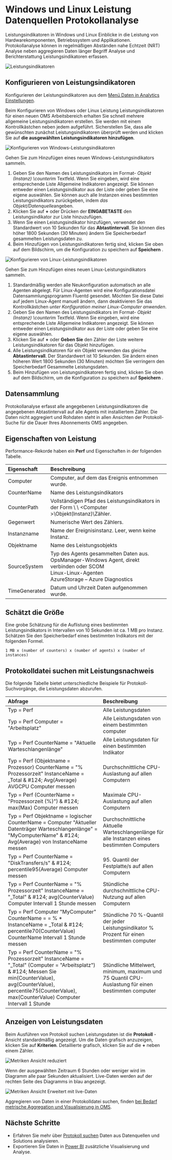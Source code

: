 <properties 
   pageTitle="Windows und Linux Leistungsindikatoren in Protokollanalyse | Microsoft Azure"
   description="Leistungsindikatoren werden durch Protokollanalyse zur Leistungsanalyse auf Windows- und Linux-Agents gesammelt.  Dieser Artikel beschreibt die Sammlung der Leistungsindikatoren für Windows konfigurieren und Linux-Agenten, Details der OMS-Repository und im Portal OMS Analyse gespeichert."
   services="log-analytics"
   documentationCenter=""
   authors="bwren"
   manager="jwhit"
   editor="tysonn" />
<tags 
   ms.service="log-analytics"
   ms.devlang="na"
   ms.topic="article"
   ms.tgt_pltfrm="na"
   ms.workload="infrastructure-services"
   ms.date="10/27/2016"
   ms.author="bwren" />

# <a name="windows-and-linux-performance-data-sources-in-log-analytics"></a>Windows und Linux Leistung Datenquellen Protokollanalyse 

Leistungsindikatoren in Windows und Linux Einblicke in die Leistung von Hardwarekomponenten, Betriebssystem und Applikationen.  Protokollanalyse können in regelmäßigen Abständen nahe Echtzeit (NRT) Analyse neben aggregieren Daten länger Begriff Analyse und Berichterstattung Leistungsindikatoren erfassen.

![Leistungsindikatoren](media/log-analytics-data-sources-performance-counters/overview.png)

## <a name="configuring-performance-counters"></a>Konfigurieren von Leistungsindikatoren

Konfigurieren der Leistungsindikatoren aus dem [Menü Daten in Analytics Einstellungen](log-analytics-data-sources.md#configuring-data-sources).

Beim Konfigurieren von Windows oder Linux Leistung Leistungsindikatoren für einen neuen OMS Arbeitsbereich erhalten Sie schnell mehrere allgemeine Leistungsindikatoren erstellen.  Sie werden mit einem Kontrollkästchen neben jedem aufgeführt.  Sicherstellen Sie, dass alle gewünschten zunächst Leistungsindikatoren überprüft werden und klicken Sie auf **die ausgewählten Leistungsindikatoren hinzufügen**.

![Konfigurieren von Windows-Leistungsindikatoren](media/log-analytics-data-sources-performance-counters/configure-windows.png)

Gehen Sie zum Hinzufügen eines neuen Windows-Leistungsindikators sammeln.

1. Geben Sie den Namen des Leistungsindikators im Format- *Objekt (Instanz) \counter*im Textfeld.  Wenn Sie eingeben, wird eine entsprechende Liste Allgemeine Indikatoren angezeigt.  Sie können entweder einen Leistungsindikator aus der Liste oder geben Sie eine eigene auswählen.  Sie können auch alle Instanzen eines bestimmten Leistungsindikators zurückgeben, indem *das Objekt/Datenquelle*angeben. 
2. Klicken Sie auf **+** oder Drücken der **EINGABETASTE** den Leistungsindikator zur Liste hinzuzufügen.
3. Wenn Sie einen Leistungsindikator hinzufügen, verwendet den Standardwert von 10 Sekunden für das **Abtastintervall**.  Sie können dies höher 1800 Sekunden (30 Minuten) ändern Sie Speicherbedarf gesammelten Leistungsdaten zu.
4. Beim Hinzufügen von Leistungsindikatoren fertig sind, klicken Sie oben auf dem Bildschirm, um die Konfiguration zu speichern auf **Speichern** .

![Konfigurieren von Linux-Leistungsindikatoren](media/log-analytics-data-sources-performance-counters/configure-linux.png)

Gehen Sie zum Hinzufügen eines neuen Linux-Leistungsindikators sammeln.

1. Standardmäßig werden alle Neukonfiguration automatisch an alle Agenten abgelegt.  Für Linux-Agenten wird eine Konfigurationsdatei Datensammlungsprogramm Fluentd gesendet.  Möchten Sie diese Datei auf jedem Linux-Agent manuell ändern, dann deaktivieren Sie das Kontrollkästchen *unter Konfiguration meiner Linux-Computer anwenden*.
2. Geben Sie den Namen des Leistungsindikators im Format- *Objekt (Instanz) \counter*im Textfeld.  Wenn Sie eingeben, wird eine entsprechende Liste Allgemeine Indikatoren angezeigt.  Sie können entweder einen Leistungsindikator aus der Liste oder geben Sie eine eigene auswählen.  
2. Klicken Sie auf **+** oder **Geben Sie** den Zähler der Liste weitere Leistungsindikatoren für das Objekt hinzufügen.
3. Alle Leistungsindikatoren für ein Objekt verwenden das gleiche **Abtastintervall**.  Der Standardwert ist 10 Sekunden.  Sie ändern einen höheren Wert 1800 Sekunden (30 Minuten) möchten Sie verringern den Speicherbedarf Gesammelte Leistungsdaten.
4. Beim Hinzufügen von Leistungsindikatoren fertig sind, klicken Sie oben auf dem Bildschirm, um die Konfiguration zu speichern auf **Speichern** .

## <a name="data-collection"></a>Datensammlung

Protokollanalyse erfasst alle angegebenen Leistungsindikatoren die angegebenen Abtastintervall auf alle Agents mit installiertem Zähler.  Die Daten nicht aggregiert und Rohdaten steht in allen Ansichten der Protokoll-Suche für die Dauer Ihres Abonnements OMS angegeben.


## <a name="performance-record-properties"></a>Eigenschaften von Leistung

Performance-Rekorde haben ein **Perf** und Eigenschaften in der folgenden Tabelle.

| Eigenschaft | Beschreibung |
|:--|:--|
| Computer         | Computer, auf dem das Ereignis entnommen wurde. |
| CounterName      | Name des Leistungsindikators |
| CounterPath      | Vollständigen Pfad des Leistungsindikators in der Form \\ \\ \<Computer >\\Objekt(Instanz)\\Zähler. |
| Gegenwert     | Numerische Wert des Zählers.  |
| Instanzname     | Name der Ereignisinstanz.  Leer, wenn keine Instanz. |
| Objektname       | Name des Leistungsobjekts |
| SourceSystem  | Typ des Agents gesammelten Daten aus. <br> OpsManager-Windows Agent, direkt verbinden oder SCOM <br> Linux-Linux-Agenten  <br> AzureStorage – Azure Diagnostics |
| TimeGenerated       | Datum und Uhrzeit Daten aufgenommen wurde. |


## <a name="sizing-estimates"></a>Schätzt die Größe

 Eine grobe Schätzung für die Auflistung eines bestimmten Leistungsindikators in Intervallen von 10 Sekunden ist ca. 1 MB pro Instanz.  Schätzen Sie den Speicherbedarf eines bestimmten Indikators mit der folgenden Formel.

    1 MB x (number of counters) x (number of agents) x (number of instances)

## <a name="log-searches-with-performance-records"></a>Protokolldatei suchen mit Leistungsnachweis

Die folgende Tabelle bietet unterschiedliche Beispiele für Protokoll-Suchvorgänge, die Leistungsdaten abzurufen.

| Abfrage | Beschreibung |
|:--|:--|
| Typ = Perf | Alle Leistungsdaten |
| Typ = Perf Computer = "Arbeitsplatz" | Alle Leistungsdaten von einem bestimmten computer |
| Typ = Perf CounterName = "Aktuelle Warteschlangenlänge" | Alle Leistungsdaten für einen bestimmten Indikator |
| Typ = Perf (Objektname = Prozessor) CounterName = "% Prozessorzeit" InstanceName = _Total & #124; Avg(Average) AVGCPU Computer messen | Durchschnittliche CPU-Auslastung auf allen Computern |
| Typ = Perf (CounterName = "Prozessorzeit (%)") & #124;  max(Max) Computer messen | Maximale CPU-Auslastung auf allen Computern |
| Typ = Perf Objektname = logischer CounterName = Computer "Aktueller Datenträger Warteschlangenlänge" = "MyComputerName" & #124; Avg(Average) von InstanceName messen | Durchschnittliche Aktuelle Warteschlangenlänge für alle Instanzen eines bestimmten Computers |
| Typ = Perf CounterName = "DiskTransfers/s" & #124; percentile95(Average) Computer messen | 95. Quantil der Festplatte/s auf allen Computern |
| Typ = Perf CounterName = "% Prozessorzeit" InstanceName = "_Total" & #124; avg(CounterValue) Computer Intervall 1 Stunde messen | Stündliche durchschnittliche CPU-Nutzung auf allen Computern |
| Typ = Perf Computer "MyComputer" CounterName = = % * InstanceName = _Total & #124; percentile70(CounterValue) CounterName Intervall 1 Stunde messen | Stündliche 70 %-Quantil der jeder Leistungsindikator % Prozent für einen bestimmten computer |
| Typ = Perf CounterName = "% Prozessorzeit" InstanceName = "_Total" (Computer = "Arbeitsplatz") & #124; Messen Sie min(CounterValue), avg(CounterValue), percentile75(CounterValue), max(CounterValue) Computer Intervall 1 Stunde | Stündliche Mittelwert, minimum, maximum und 75 Quantil CPU-Auslastung für einen bestimmten computer |

## <a name="viewing-performance-data"></a>Anzeigen von Leistungsdaten

Beim Ausführen von Protokoll suchen Leistungsdaten ist die **Protokoll** -Ansicht standardmäßig angezeigt.  Um die Daten grafisch anzuzeigen, klicken Sie auf **Kriterien**.  Detaillierte grafisch, klicken Sie auf die **+** neben einem Zähler.  

![Metriken Ansicht reduziert](media/log-analytics-data-sources-performance-counters/metricscollapsed.png)

Wenn der ausgewählten Zeitraum 6 Stunden oder weniger wird im Diagramm alle paar Sekunden aktualisiert.  Live-Daten werden auf der rechten Seite des Diagramms in blau angezeigt.

![Metriken Ansicht Erweitert mit live-Daten](media/log-analytics-data-sources-performance-counters/metricsexpanded.png)

Aggregieren von Daten in einer Protokolldatei suchen, finden [bei Bedarf metrische Aggregation und Visualisierung in OMS](http://blogs.technet.microsoft.com/msoms/2016/02/26/on-demand-metric-aggregation-and-visualization-in-oms/).

## <a name="next-steps"></a>Nächste Schritte

- Erfahren Sie mehr über [Protokoll suchen](log-analytics-log-searches.md) Daten aus Datenquellen und Solutions analysieren.  
- Exportieren Sie Daten in [Power BI](log-analytics-powerbi.md) zusätzliche Visualisierung und Analyse.
